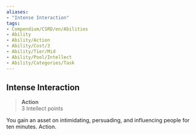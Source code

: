 ```yaml
---
aliases:
- "Intense Interaction"
tags:
- Compendium/CSRD/en/Abilities
- Ability
- Ability/Action
- Ability/Cost/3
- Ability/Tier/Mid
- Ability/Pool/Intellect
- Ability/Categories/Task
---
```


  
## Intense Interaction  
>**Action**  
>3 Intellect points
  
You gain an asset on intimidating, persuading, and influencing people for ten minutes. Action.